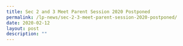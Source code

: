 ```yaml
---
title: Sec 2 and 3 Meet Parent Session 2020 Postponed
permalink: /lp-news/sec-2-3-meet-parent-session-2020-postponed/
date: 2020-02-12
layout: post
description: ""
---
```

